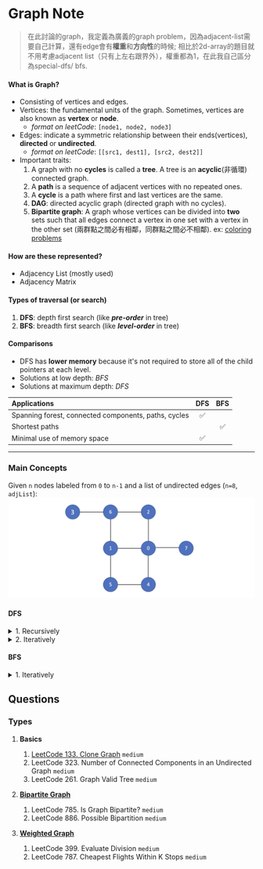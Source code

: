 # Graph Note
> 在此討論的graph，我定義為廣義的graph problem，因為adjacent-list需要自己計算，還有edge會有**權重**和**方向性**的時候; 相比於2d-array的題目就不用考慮adjacent list（只有上左右跟界外），權重都為1，在此我自己區分為special-dfs/ bfs.
####    What is Graph?
- Consisting of vertices and edges.
- Vertices: the fundamental units of the graph. Sometimes, vertices are also known as **vertex** or **node**.
  - *format on leetCode*: ``[node1, node2, node3]``
- Edges: indicate a symmetric relationship between their ends(vertices), **directed** or **undirected**. 
  - *format on leetCode*: ``[[src1, dest1], [src2, dest2]]``
- Important traits:
    1. A graph with no **cycles** is called a **tree**. A tree is an **acyclic**(非循環) connected graph.
    2. A **path** is a sequence of adjacent vertices with no repeated ones.
    3. A **cycle** is a path where first and last vertices are the same.
    4. **DAG**: directed acyclic graph (directed graph with no cycles).
    5. **Bipartite graph**: A graph whose vertices can be divided into **two** sets such that all edges connect a vertex in one set with a vertex in the other set
       (兩群點之間必有相鄰，同群點之間必不相鄰). ex: [coloring problems](https://leetcode.com/problems/possible-bipartition/solutions/213114/The-classical-graph-problem-%222-Coloring-Problem%22-solved-using-DFS/)

####    How are these represented?
- Adjacency List (mostly used)
- Adjacency Matrix

####    Types of traversal (or search)
1. **DFS**: depth first search (like ***pre-order*** in tree)
2. **BFS**: breadth first search (like ***level-order*** in tree)

####    Comparisons
- DFS has **lower memory** because it's not required to store all of the child pointers at each level.
- Solutions at low depth: *BFS*
- Solutions at maximum depth: *DFS*

| Applications                                         | DFS | BFS |
|:-----------------------------------------------------|:---:|:---:|
| Spanning forest, connected components, paths, cycles |  ✅  |     |
| Shortest paths                                       |     |  ✅  |
| Minimal use of memory space                          |  ✅  |     |
***

###  Main Concepts
  Given ``n`` nodes labeled from ``0`` to ``n-1`` and a list of undirected edges (``n=8``, ``adjList``):
  ![Alt text](traversals/graph-dfs.png "Optional title")

####  DFS 
<details>
    <summary>1.  Recursively</summary>

```js
// ...

const dfsRecursive = start => {
  // O(V + E)
  const path = [];
  const visited = {};
  
  // visited都是在node進去dfs裡才會紀錄
  // 進stack則是，node進去，visited也要同步紀錄
  const dfs = node => {
      if (node === undefined || node === null) return;
  
      visited[node] = true;
      path.push(node);
  
      for (let neighbor of adjList[node]) {
        if (!visited[neighbor]) dfs(neighbor);
      }
  };
  
  dfs(start);
  return path;
};

// start traversal from node 3
// 3, 6, 2, 0, 1, 5, 4, 7

dfsRecursive(3);
```
</details>

<details>
    <summary>2.  Iteratively</summary>

```js
// ...

const dfsIterative = start => {
  // O(V + E)
  const stack = [];
  const visited = {};
  const path = [];

  // init
  stack.push(start);
  visited[start] = true;

  while (stack.length > 0) {
  const pop = stack.pop();
  path.push(pop);

    for (let neighbor of adjList[pop]) {
      if (!visited[neighbor]) {
        visited[neighbor] = true;
        stack.push(neighbor);
      }
    }
  }

  return path;
};

// start traversal from node 3
//  3, 6, 1, 0, 7, 4, 5, 2
dfsIterative(3);
```
</details>

####  BFS 
<details>
    <summary>1.  Iteratively</summary>

```js
// ...

const bfsIterative = start => {
  // O(V + E)
  const queue = [];
  const visited = {};
  const path = [];

  // init
  // 進queue時，visited也要同步更新紀錄
  queue.push(start);
  visited[start] = true;

  while (queue.length > 0) {
    const shift = queue.shift();
    path.push(shift);

    for (let neighbor of adjList[shift]) {
      if (!visited[neighbor]) {
        // 進queue, visited更新，是一組的動作
        visited[neighbor] = true;
        queue.push(neighbor);
      }
    }
  }

return path;
};

// start traversal from node 3
// 3 6 2 1 0 5 4 7
bfsIterative(3);
```
</details>

##  Questions
### Types
1. **Basics**
   1. [LeetCode 133. Clone Graph](https://leetcode.com/problems/clone-graph/) ``medium``
   2. LeetCode 323. Number of Connected Components in an Undirected Graph ``medium``
   3. LeetCode 261. Graph Valid Tree ``medium``
     
   
2. [**Bipartite Graph**](./bipartite-graph)
   1. LeetCode 785. Is Graph Bipartite? ``medium``
   2. LeetCode 886. Possible Bipartition ``medium``
   
3. [**Weighted Graph**](./weighted-graph)
   1. LeetCode 399. Evaluate Division ``medium``
   2. LeetCode 787. Cheapest Flights Within K Stops ``medium``